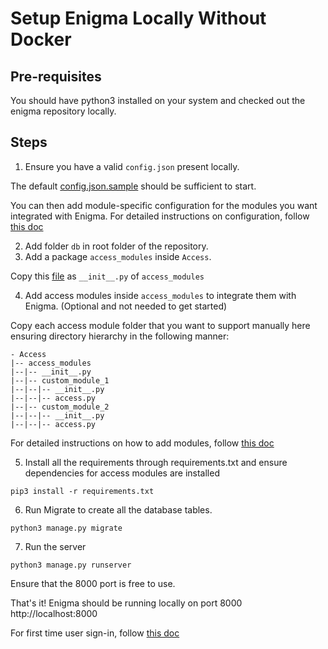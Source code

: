 # Setup Enigma Locally Without Docker

## Pre-requisites
You should have python3 installed on your system and checked out the enigma repository locally.


## Steps
1. Ensure you have a valid `config.json` present locally.

The default [config.json.sample](https://github.com/browserstack/enigma/blob/main/config.json.sample) should be sufficient to start.

You can then add module-specific configuration for the modules you want integrated with Enigma.
For detailed instructions on configuration, follow [this doc](/docs/Configuration%20Guide.md)

2. Add folder `db` in root folder of the repository.
3. Add a package `access_modules` inside `Access`.

Copy this [file](../../../../Access/base_email_access/access_modules_init.py) as `__init__.py` of `access_modules`

4. Add access modules inside `access_modules` to integrate them with Enigma. (Optional and not needed to get started)

Copy each access module folder that you want to support manually here ensuring directory hierarchy in the following manner:
```
- Access
|-- access_modules
|--|-- __init__.py
|--|-- custom_module_1
|--|--|-- __init__.py
|--|--|-- access.py
|--|-- custom_module_2
|--|--|-- __init__.py
|--|--|-- access.py
```
For detailed instructions on how to add modules, follow [this doc](/docs/“How-to”%20guides/Adding%20Modules.md)

5. Install all the requirements through requirements.txt and ensure dependencies for access modules are installed
```
pip3 install -r requirements.txt
```
6. Run Migrate to create all the database tables.
```
python3 manage.py migrate
```
7. Run the server
```
python3 manage.py runserver
```

Ensure that the 8000 port is free to use.

That's it! Enigma should be running locally on port 8000 http://localhost:8000

For first time user sign-in, follow [this doc](/docs/“How-to”%20guides/User%20Guides/First%20User%20Setup.md)

